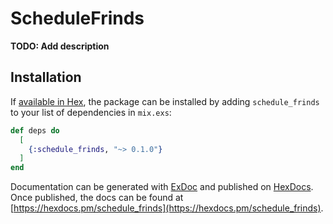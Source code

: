 # ScheduleFrinds

**TODO: Add description**

## Installation

If [available in Hex](https://hex.pm/docs/publish), the package can be installed
by adding `schedule_frinds` to your list of dependencies in `mix.exs`:

```elixir
def deps do
  [
    {:schedule_frinds, "~> 0.1.0"}
  ]
end
```

Documentation can be generated with [ExDoc](https://github.com/elixir-lang/ex_doc)
and published on [HexDocs](https://hexdocs.pm). Once published, the docs can
be found at [https://hexdocs.pm/schedule_frinds](https://hexdocs.pm/schedule_frinds).


